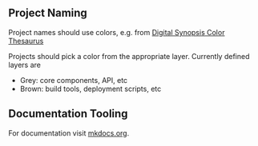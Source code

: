 
## Project Naming

Project names should use colors, e.g. from 
[Digital Synopsis Color Thesaurus](https://digitalsynopsis.com/design/color-thesaurus-correct-names-of-shades/)

Projects should pick a color from the appropriate layer. Currently defined layers are

* Grey: core components, API, etc
* Brown: build tools, deployment scripts, etc


## Documentation Tooling

For documentation visit [mkdocs.org](http://mkdocs.org).